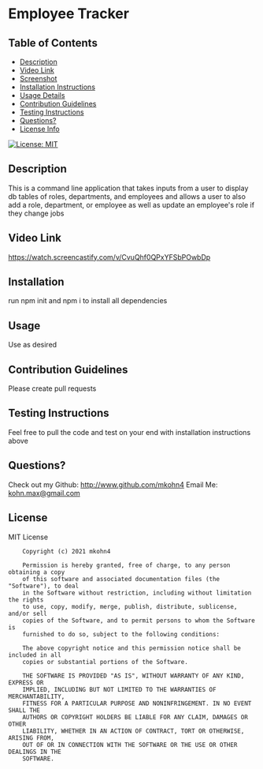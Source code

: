 
# Employee Tracker

## Table of Contents
* [Description](##description)
* [Video Link](##video-link)
* [Screenshot](##screenshot)
* [Installation Instructions](##installation)
* [Usage Details](##usage)
* [Contribution Guidelines](##contribution-guidelines)
* [Testing Instructions](##testing-instructions)
* [Questions?](##questions?)
* [License Info](##license)

[![License: MIT](https://img.shields.io/badge/License-MIT-yellow.svg)](https://opensource.org/licenses/MIT)

## Description

This is a command line application that takes inputs from a user to display db tables of roles, departments, and employees and allows a user to also add a role, department, or employee as well as update an employee's role if they change jobs

## Video Link
https://watch.screencastify.com/v/CvuQhf0QPxYFSbPOwbDp

## Installation

run npm init and npm i to install all dependencies

## Usage

Use as desired

## Contribution Guidelines

Please create pull requests

## Testing Instructions

Feel free to pull the code and test on your end with installation instructions above

## Questions?

Check out my Github: http://www.github.com/mkohn4
Email Me: kohn.max@gmail.com

## License
MIT License

        Copyright (c) 2021 mkohn4
        
        Permission is hereby granted, free of charge, to any person obtaining a copy
        of this software and associated documentation files (the "Software"), to deal
        in the Software without restriction, including without limitation the rights
        to use, copy, modify, merge, publish, distribute, sublicense, and/or sell
        copies of the Software, and to permit persons to whom the Software is
        furnished to do so, subject to the following conditions:
        
        The above copyright notice and this permission notice shall be included in all
        copies or substantial portions of the Software.
        
        THE SOFTWARE IS PROVIDED "AS IS", WITHOUT WARRANTY OF ANY KIND, EXPRESS OR
        IMPLIED, INCLUDING BUT NOT LIMITED TO THE WARRANTIES OF MERCHANTABILITY,
        FITNESS FOR A PARTICULAR PURPOSE AND NONINFRINGEMENT. IN NO EVENT SHALL THE
        AUTHORS OR COPYRIGHT HOLDERS BE LIABLE FOR ANY CLAIM, DAMAGES OR OTHER
        LIABILITY, WHETHER IN AN ACTION OF CONTRACT, TORT OR OTHERWISE, ARISING FROM,
        OUT OF OR IN CONNECTION WITH THE SOFTWARE OR THE USE OR OTHER DEALINGS IN THE
        SOFTWARE.

